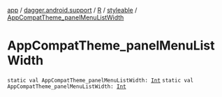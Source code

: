 [app](../../../index.md) / [dagger.android.support](../../index.md) / [R](../index.md) / [styleable](index.md) / [AppCompatTheme_panelMenuListWidth](./-app-compat-theme_panel-menu-list-width.md)

# AppCompatTheme_panelMenuListWidth

`static val AppCompatTheme_panelMenuListWidth: `[`Int`](https://kotlinlang.org/api/latest/jvm/stdlib/kotlin/-int/index.html)
`static val AppCompatTheme_panelMenuListWidth: `[`Int`](https://kotlinlang.org/api/latest/jvm/stdlib/kotlin/-int/index.html)